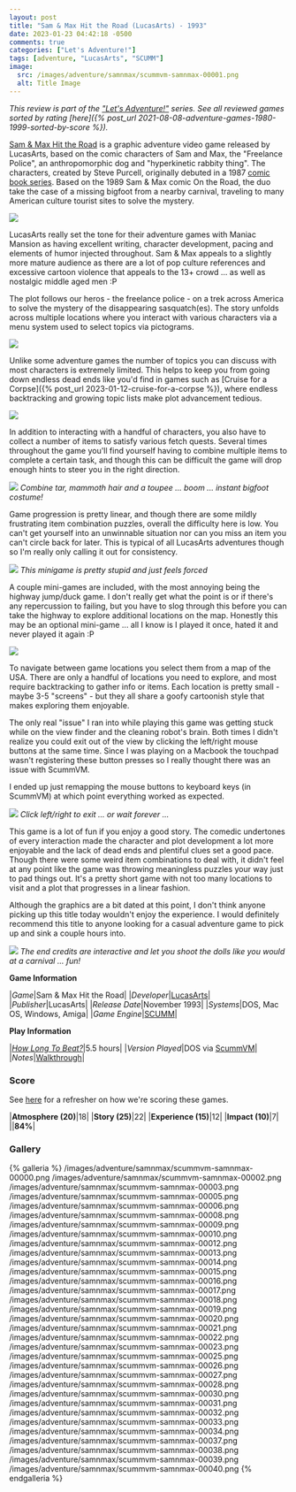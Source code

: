 ```yaml
---
layout: post
title: "Sam & Max Hit the Road (LucasArts) - 1993"
date: 2023-01-23 04:42:18 -0500
comments: true
categories: ["Let's Adventure!"]
tags: [adventure, "LucasArts", "SCUMM"]
image:
  src: /images/adventure/samnmax/scummvm-samnmax-00001.png
  alt: Title Image
---
```

_This review is part of the ["Let's Adventure!"](https://www.alexbevi.com/categories/let-s-adventure/) series. See all reviewed games sorted by rating [here]({% post_url 2021-08-08-adventure-games-1980-1999-sorted-by-score %})._

[Sam & Max Hit the Road](https://en.wikipedia.org/wiki/Sam_%26_Max_Hit_the_Road) is a graphic adventure video game released by LucasArts, based on the comic characters of Sam and Max, the "Freelance Police", an anthropomorphic dog and "hyperkinetic rabbity thing". The characters, created by Steve Purcell, originally debuted in a 1987 [comic book series](https://samandmax.co.uk/comic-books/). Based on the 1989 Sam & Max comic On the Road, the duo take the case of a missing bigfoot from a nearby carnival, traveling to many American culture tourist sites to solve the mystery.

![](/images/adventure/samnmax/scummvm-samnmax-00004.png)

LucasArts really set the tone for their adventure games with Maniac Mansion as having excellent writing, character development, pacing and elements of humor injected throughout. Sam & Max appeals to a slightly more mature audience as there are a lot of pop culture references and excessive cartoon violence that appeals to the 13+ crowd ... as well as nostalgic middle aged men :P

The plot follows our heros - the freelance police - on a trek across America to solve the mystery of the disappearing sasquatch(es). The story unfolds across multiple locations where you interact with various characters via a menu system used to select topics via pictograms.

![](/images/adventure/samnmax/scummvm-samnmax-00035.png)

Unlike some adventure games the number of topics you can discuss with most characters is extremely limited. This helps to keep you from going down endless dead ends like you'd find in games such as [Cruise for a Corpse]({% post_url 2023-01-12-cruise-for-a-corpse %}), where endless backtracking and growing topic lists make plot advancement tedious.

![](/images/adventure/samnmax/scummvm-samnmax-00024.png)

In addition to interacting with a handful of characters, you also have to collect a number of items to satisfy various fetch quests. Several times throughout the game you'll find yourself having to combine multiple items to complete a certain task, and though this can be difficult the game will drop enough hints to steer you in the right direction.

![](/images/adventure/samnmax/scummvm-samnmax-00036.png)
_Combine tar, mammoth hair and a toupee ... boom ... instant bigfoot costume!_

Game progression is pretty linear, and though there are some mildly frustrating item combination puzzles, overall the difficulty here is low. You can't get yourself into an unwinnable situation nor can you miss an item you can't circle back for later. This is typical of all LucasArts adventures though so I'm really only calling it out for consistency.

![](/images/adventure/samnmax/scummvm-samnmax-00007.png)
_This minigame is pretty stupid and just feels forced_

A couple mini-games are included, with the most annoying being the highway jump/duck game. I don't really get what the point is or if there's any repercussion to failing, but you have to slog through this before you can take the highway to explore additional locations on the map. Honestly this may be an optional mini-game ... all I know is I played it once, hated it and never played it again :P

![](/images/adventure/samnmax/scummvm-samnmax-00011.png)

To navigate between game locations you select them from a map of the USA. There are only a handful of locations you need to explore, and most require backtracking to gather info or items. Each location is pretty small - maybe 3-5 "screens" - but they all share a goofy cartoonish style that makes exploring them enjoyable.

The only real "issue" I ran into while playing this game was getting stuck while on the view finder and the cleaning robot's brain. Both times I didn't realize you could exit out of the view by clicking the left/right mouse buttons at the same time. Since I was playing on a Macbook the touchpad wasn't registering these button presses so I really thought there was an issue with ScummVM.

I ended up just remapping the mouse buttons to keyboard keys (in ScummVM) at which point everything worked as expected.

![](/images/adventure/samnmax/scummvm-samnmax-00029.png)
_Click left/right to exit ... or wait forever ..._

This game is a lot of fun if you enjoy a good story. The comedic undertones of every interaction made the character and plot development a lot more enjoyable and the lack of dead ends and plentiful clues set a good pace. Though there were some weird item combinations to deal with, it didn't feel at any point like the game was throwing meaningless puzzles your way just to pad things out. It's a pretty short game with not too many locations to visit and a plot that progresses in a linear fashion.

Although the graphics are a bit dated at this point, I don't think anyone picking up this title today wouldn't enjoy the experience. I would definitely recommend this title to anyone looking for a casual adventure game to pick up and sink a couple hours into.

![](/images/adventure/samnmax/scummvm-samnmax-00041.png)
_The end credits are interactive and let you shoot the dolls like you would at a carnival ... fun!_

**Game Information**

|*Game*|Sam & Max Hit the Road|
|*Developer*|[LucasArts](https://en.wikipedia.org/wiki/LucasArts)|
|*Publisher*|LucasArts|
|*Release Date*|November 1993|
|*Systems*|DOS, Mac OS, Windows, Amiga|
|*Game Engine*|[SCUMM](https://wiki.scummvm.org/index.php?title=SCUMM)|

**Play Information**

|*[How Long To Beat?](https://howlongtobeat.com/game/8112)*|5.5 hours|
|*Version Played*|DOS via [ScummVM](https://www.scummvm.org/)|
|*Notes*|[Walkthrough](https://adventuregamers.com/walkthrough/full/sam-max-hit-the-road)|

### Score

See [here](https://www.alexbevi.com/blog/2021/07/28/adventure-games-1980-1999/#scoring) for a refresher on how we're scoring these games.

|**Atmosphere (20)**|18|
|**Story (25)**|22|
|**Experience (15)**|12|
|**Impact (10)**|7|
||**84%**|

### Gallery

{% galleria %}
/images/adventure/samnmax/scummvm-samnmax-00000.png
/images/adventure/samnmax/scummvm-samnmax-00002.png
/images/adventure/samnmax/scummvm-samnmax-00003.png
/images/adventure/samnmax/scummvm-samnmax-00005.png
/images/adventure/samnmax/scummvm-samnmax-00006.png
/images/adventure/samnmax/scummvm-samnmax-00008.png
/images/adventure/samnmax/scummvm-samnmax-00009.png
/images/adventure/samnmax/scummvm-samnmax-00010.png
/images/adventure/samnmax/scummvm-samnmax-00012.png
/images/adventure/samnmax/scummvm-samnmax-00013.png
/images/adventure/samnmax/scummvm-samnmax-00014.png
/images/adventure/samnmax/scummvm-samnmax-00015.png
/images/adventure/samnmax/scummvm-samnmax-00016.png
/images/adventure/samnmax/scummvm-samnmax-00017.png
/images/adventure/samnmax/scummvm-samnmax-00018.png
/images/adventure/samnmax/scummvm-samnmax-00019.png
/images/adventure/samnmax/scummvm-samnmax-00020.png
/images/adventure/samnmax/scummvm-samnmax-00021.png
/images/adventure/samnmax/scummvm-samnmax-00022.png
/images/adventure/samnmax/scummvm-samnmax-00023.png
/images/adventure/samnmax/scummvm-samnmax-00025.png
/images/adventure/samnmax/scummvm-samnmax-00026.png
/images/adventure/samnmax/scummvm-samnmax-00027.png
/images/adventure/samnmax/scummvm-samnmax-00028.png
/images/adventure/samnmax/scummvm-samnmax-00030.png
/images/adventure/samnmax/scummvm-samnmax-00031.png
/images/adventure/samnmax/scummvm-samnmax-00032.png
/images/adventure/samnmax/scummvm-samnmax-00033.png
/images/adventure/samnmax/scummvm-samnmax-00034.png
/images/adventure/samnmax/scummvm-samnmax-00037.png
/images/adventure/samnmax/scummvm-samnmax-00038.png
/images/adventure/samnmax/scummvm-samnmax-00039.png
/images/adventure/samnmax/scummvm-samnmax-00040.png
{% endgalleria %}